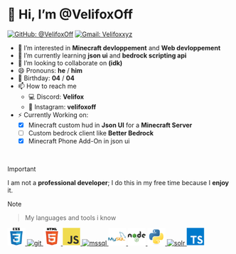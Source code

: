 # 👋 Hi, I’m **@VelifoxOff**
[![GitHub: @VelifoxOff](https://img.shields.io/github/followers/VelifoxOff?label=follow&style=social)](https://github.com/VelifoxOff)
[![Gmail: Velifoxxyz](https://img.shields.io/badge/Gmail-Velifoxxyz-red)](mailto:velifoxxyz@gmail.com)

- 👀 I’m interested in **Minecraft devloppement** and **Web devloppement**
- 🌱 I’m currently learning **json ui** and **bedrock scripting api**
- 💞️ I’m looking to collaborate on **(idk)**
- 😄 Pronouns: **he** / **him**
- 🎂 Birthday: **04** / **04**
- 📫 How to reach me
  - 💻 Discord: **Velifox**
  - 📸 Instagram: **velifoxoff**
- ⚡ Currently Working on:
  - [x] Minecraft custom hud in **Json UI** for a **Minecraft Server**
  - [ ] Custom bedrock client like **Better Bedrock**
  - [x] Minecraft Phone Add-On in json ui 
<br>

> [!IMPORTANT]
> I am not a **professional developer**; I do this in my free time because I **enjoy** it.

> [!NOTE]
> > My languages and tools i know 
> <p align="left"> 
>   <a href="https://www.w3schools.com/css/" target="_blank" rel="noreferrer"> 
>     <img src="https://raw.githubusercontent.com/devicons/devicon/master/icons/css3/css3-original-wordmark.svg" alt="css3" width="40" height="40"/> 
>   </a> 
>   <a href="https://git-scm.com/" target="_blank" rel="noreferrer"> 
>     <img src="https://www.vectorlogo.zone/logos/git-scm/git-scm-icon.svg" alt="git" width="40" height="40"/> 
>   </a> 
>   <a href="https://www.w3.org/html/" target="_blank" rel="noreferrer"> 
>     <img src="https://raw.githubusercontent.com/devicons/devicon/master/icons/html5/html5-original-wordmark.svg" alt="html5" width="40" height="40"/> 
>   </a> 
>   <a href="https://developer.mozilla.org/en-US/docs/Web/JavaScript" target="_blank" rel="noreferrer"> 
>     <img src="https://raw.githubusercontent.com/devicons/devicon/master/icons/javascript/javascript-original.svg" alt="javascript" width="40" height="40"/> 
>   </a> 
>   <a href="https://www.microsoft.com/en-us/sql-server" target="_blank" rel="noreferrer"> 
>     <img src="https://www.svgrepo.com/show/303229/microsoft-sql-server-logo.svg" alt="mssql" width="40" height="40"/> 
>   </a> 
>   <a href="https://www.mysql.com/" target="_blank" rel="noreferrer"> 
>     <img src="https://raw.githubusercontent.com/devicons/devicon/master/icons/mysql/mysql-original-wordmark.svg" alt="mysql" width="40" height="40"/> 
>   </a> 
>   <a href="https://nodejs.org" target="_blank" rel="noreferrer">
>     <img src="https://raw.githubusercontent.com/devicons/devicon/master/icons/nodejs/nodejs-original-wordmark.svg" alt="nodejs" width="40" height="40"/> 
>   </a> 
>   <a href="https://www.python.org" target="_blank" rel="noreferrer"> 
>     <img src="https://raw.githubusercontent.com/devicons/devicon/master/icons/python/python-original.svg" alt="python" width="40" height="40"/> 
>   </a> 
>   <a href="https://lucene.apache.org/solr/" target="_blank" rel="noreferrer"> 
>     <img src="https://www.vectorlogo.zone/logos/apache_solr/apache_solr-icon.svg" alt="solr" width="40" height="40"/> 
>   </a> 
>   <a href="https://www.typescriptlang.org/" target="_blank" rel="noreferrer"> 
>     <img src="https://raw.githubusercontent.com/devicons/devicon/master/icons/typescript/typescript-original.svg" alt="typescript" width="40" height="40"/> 
>   </a> 
> </p>
<!---
VelifoxOff/VelifoxOff is a ✨ special ✨ repository because its `README.md` (this file) appears on your GitHub profile.
You can click the Preview link to take a look at your changes.
--->
